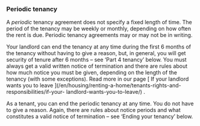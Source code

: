 ###  Periodic tenancy

A _periodic_ tenancy agreement does not specify a fixed length of time. The
period of the tenancy may be weekly or monthly, depending on how often the
rent is due. Periodic tenancy agreements may or may not be in writing.

Your landlord can end the tenancy at any time during the first 6 months of the
tenancy without having to give a reason, but, in general, you will get
security of tenure after 6 months – see ‘Part 4 tenancy’ below. You must
always get a valid written notice of termination and there are rules about how
much notice you must be given, depending on the length of the tenancy (with
some exceptions). Read more in our page [ If your landlord wants you to leave
](/en/housing/renting-a-home/tenants-rights-and-responsibilities/if-your-
landlord-wants-you-to-leave/) .

As a tenant, you can end the periodic tenancy at any time. You do not have to
give a reason. Again, there are rules about notice periods and what
constitutes a valid notice of termination – see ‘Ending your tenancy’ below.
